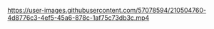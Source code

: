 https://user-images.githubusercontent.com/57078594/210504760-4d8776c3-4ef5-45a6-878c-1af75c73db3c.mp4

